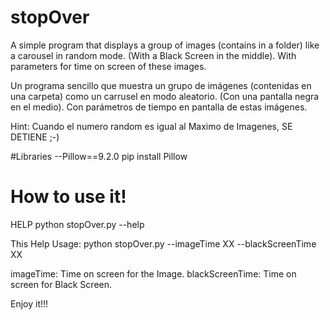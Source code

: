# stopOver
A simple program that displays a group of images (contains in a folder) like a carousel in random mode. (With a Black Screen in the middle). With parameters for time on screen of these images. 

Un programa sencillo que muestra un grupo de imágenes (contenidas en una carpeta) como un carrusel en modo aleatorio. (Con una pantalla negra en el medio). Con parámetros de tiempo en pantalla de estas imágenes.

Hint: Cuando el numero random es igual al Maximo de Imagenes, SE DETIENE ;-) 

#Libraries
--Pillow==9.2.0
  pip install Pillow

# How to use it!

HELP
python stopOver.py --help

This Help
Usage: python stopOver.py --imageTime XX --blackScreenTime XX

imageTime:  Time on screen for the Image.
blackScreenTime: Time on screen for Black Screen.

Enjoy it!!!


